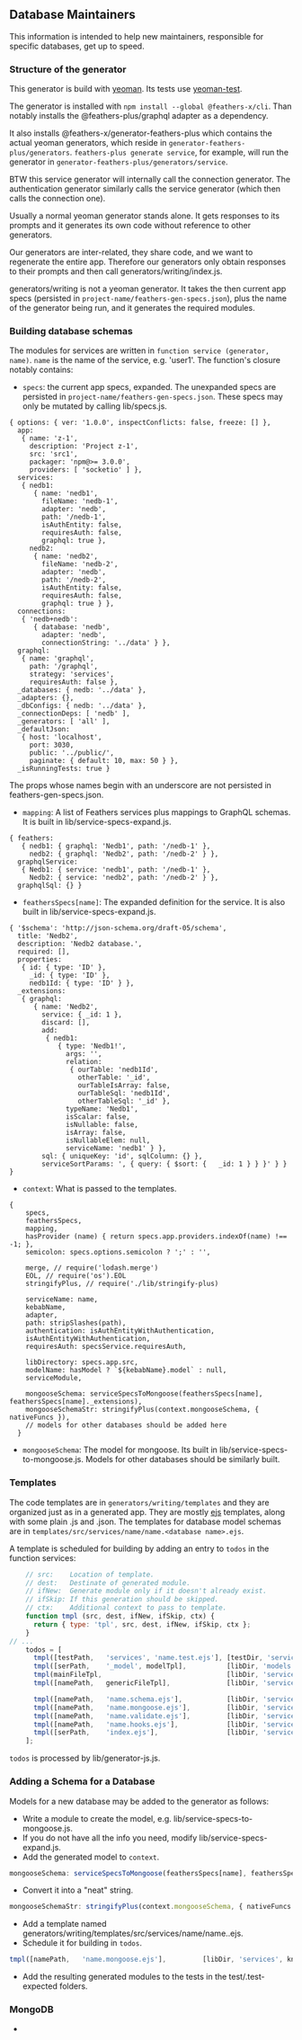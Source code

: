 
## Database Maintainers

This information is intended to help new maintainers, responsible for specific databases, get up to speed.

### Structure of the generator

This generator is build with [yeoman](http://yeoman.io/).
Its tests use [yeoman-test](https://github.com/yeoman/yeoman-test).

The generator is installed with `npm install --global @feathers-x/cli`.
Than notably installs the @feathers-plus/graphql adapter as a dependency.

It also installs @feathers-x/generator-feathers-plus which contains the actual yeoman generators,
which reside in `generator-feathers-plus/generators`.
`feathers-plus generate service`, for example, will run the generator in `generator-feathers-plus/generators/service`.

BTW this service generator will internally call the connection generator.
The authentication generator similarly calls the service generator (which then calls the connection one).

Usually a normal yeoman generator stands alone.
It gets responses to its prompts and it generates its own code without reference to other generators.

Our generators are inter-related, they share code, and we want to regenerate the entire app.
Therefore our generators only obtain responses to their prompts
and then call generators/writing/index.js.

generators/writing is not a yeoman generator.
It takes the then current app specs (persisted in `project-name/feathers-gen-specs.json`),
plus the name of the generator being run, and it generates the required modules.

### Building database schemas
 
The modules for services are written in `function service (generator, name)`.
`name` is the name of the service, e.g. 'user1'.
The function's closure notably contains:

- `specs`: the current app specs, expanded. The unexpanded specs are persisted in `project-name/feathers-gen-specs.json`.
These specs may only be mutated by calling lib/specs.js.
```text
{ options: { ver: '1.0.0', inspectConflicts: false, freeze: [] },
  app: 
   { name: 'z-1',
     description: 'Project z-1',
     src: 'src1',
     packager: 'npm@>= 3.0.0',
     providers: [ 'socketio' ] },
  services: 
   { nedb1: 
      { name: 'nedb1',
        fileName: 'nedb-1',
        adapter: 'nedb',
        path: '/nedb-1',
        isAuthEntity: false,
        requiresAuth: false,
        graphql: true },
     nedb2: 
      { name: 'nedb2',
        fileName: 'nedb-2',
        adapter: 'nedb',
        path: '/nedb-2',
        isAuthEntity: false,
        requiresAuth: false,
        graphql: true } },
  connections: 
   { 'nedb+nedb': 
      { database: 'nedb',
        adapter: 'nedb',
        connectionString: '../data' } },
  graphql: 
   { name: 'graphql',
     path: '/graphql',
     strategy: 'services',
     requiresAuth: false },
  _databases: { nedb: '../data' },
  _adapters: {},
  _dbConfigs: { nedb: '../data' },
  _connectionDeps: [ 'nedb' ],
  _generators: [ 'all' ],
  _defaultJson: 
   { host: 'localhost',
     port: 3030,
     public: '../public/',
     paginate: { default: 10, max: 50 } },
  _isRunningTests: true }
```
The props whose names begin with an underscore are not persisted in feathers-gen-specs.json.

- `mapping`: A list of Feathers services plus mappings to GraphQL schemas.
It is built in lib/service-specs-expand.js.
```text
{ feathers: 
   { nedb1: { graphql: 'Nedb1', path: '/nedb-1' },
     nedb2: { graphql: 'Nedb2', path: '/nedb-2' } },
  graphqlService: 
   { Nedb1: { service: 'nedb1', path: '/nedb-1' },
     Nedb2: { service: 'nedb2', path: '/nedb-2' } },
  graphqlSql: {} }
```

- `feathersSpecs[name]`: The expanded definition for the service.
It is also built in lib/service-specs-expand.js.
```text
{ '$schema': 'http://json-schema.org/draft-05/schema',
  title: 'Nedb2',
  description: 'Nedb2 database.',
  required: [],
  properties: 
   { id: { type: 'ID' },
     _id: { type: 'ID' },
     nedb1Id: { type: 'ID' } },
  _extensions: 
   { graphql: 
      { name: 'Nedb2',
        service: { _id: 1 },
        discard: [],
        add: 
         { nedb1: 
            { type: 'Nedb1!',
              args: '',
              relation: 
               { ourTable: 'nedb1Id',
                 otherTable: '_id',
                 ourTableIsArray: false,
                 ourTableSql: 'nedb1Id',
                 otherTableSql: '_id' },
              typeName: 'Nedb1',
              isScalar: false,
              isNullable: false,
              isArray: false,
              isNullableElem: null,
              serviceName: 'nedb1' } },
        sql: { uniqueKey: 'id', sqlColumn: {} },
        serviceSortParams: ', { query: { $sort: {   _id: 1 } } }' } } }
```

- `context`: What is passed to the templates.
```text
{
    specs,
    feathersSpecs,
    mapping,
    hasProvider (name) { return specs.app.providers.indexOf(name) !== -1; },
    semicolon: specs.options.semicolon ? ';' : '',

    merge, // require('lodash.merge')
    EOL, // require('os').EOL
    stringifyPlus, // require('./lib/stringify-plus)
    
    serviceName: name,
    kebabName,
    adapter,
    path: stripSlashes(path),
    authentication: isAuthEntityWithAuthentication,
    isAuthEntityWithAuthentication,
    requiresAuth: specsService.requiresAuth,
    
    libDirectory: specs.app.src,
    modelName: hasModel ? `${kebabName}.model` : null,
    serviceModule,
    
    mongooseSchema: serviceSpecsToMongoose(feathersSpecs[name], feathersSpecs[name]._extensions),
    mongooseSchemaStr: stringifyPlus(context.mongooseSchema, { nativeFuncs }),
    // models for other databases should be added here
  }
```

- `mongooseSchema`: The model for mongoose.
Its built in lib/service-specs-to-mongoose.js.
Models for other databases should be similarly built.

### Templates

The code templates are in `generators/writing/templates` and they are organized just as in a generated app.
They are mostly [ejs](http://ejs.co/) templates, along with some plain .js and .json.
The templates for database model schemas are in `templates/src/services/name/name.<database name>.ejs`.

A template is scheduled for building by adding an entry to `todos` in the function services:
```js
    // src:    Location of template.
    // dest:   Destinate of generated module.
    // ifNew:  Generate module only if it doesn't already exist.
    // ifSkip: If this generation should be skipped.
    // ctx:    Additional context to pass to template.
    function tmpl (src, dest, ifNew, ifSkip, ctx) {
      return { type: 'tpl', src, dest, ifNew, ifSkip, ctx };
    }
// ...
    todos = [
      tmpl([testPath,   'services', 'name.test.ejs'], [testDir, 'services', `${kn}.test.js`],        true                        ),
      tmpl([serPath,    '_model', modelTpl],          [libDir, 'models', `${context.modelName}.js`], true, !context.modelName    ),
      tmpl(mainFileTpl,                               [libDir, 'services', kn, `${kn}.service.js`],  true                        ),
      tmpl([namePath,   genericFileTpl],              [libDir, 'services', kn, `${kn}.class.js`],    true, adapter !== 'generic' ),

      tmpl([namePath,   'name.schema.ejs'],           [libDir, 'services', kn, `${kn}.schema.js`]    ),
      tmpl([namePath,   'name.mongoose.ejs'],         [libDir, 'services', kn, `${kn}.mongoose.js`]  ), // mongoose is here
      tmpl([namePath,   'name.validate.ejs'],         [libDir, 'services', kn, `${kn}.validate.js`]  ),
      tmpl([namePath,   'name.hooks.ejs'],            [libDir, 'services', kn, `${kn}.hooks.js`]     ),
      tmpl([serPath,    'index.ejs'],                 [libDir, 'services', 'index.js']               )
    ];
```

`todos` is processed by lib/generator-js.js.

### Adding a Schema for a Database

Models for a new database may be added to the generator as follows:

- Write a module to create the model, e.g. lib/service-specs-to-mongoose.js.
- If you do not have all the info you need, modify lib/service-specs-expand.js.
- Add the generated model to `context`.
```js
mongooseSchema: serviceSpecsToMongoose(feathersSpecs[name], feathersSpecs[name]._extensions),
```
- Convert it into a "neat" string.
```js
mongooseSchemaStr: stringifyPlus(context.mongooseSchema, { nativeFuncs }),
```
- Add a template named generators/writing/templates/src/services/name/name.<database name>.ejs.
- Schedule it for building in `todos`.
```js
tmpl([namePath,   'name.mongoose.ejs'],         [libDir, 'services', kn, `${kn}.mongoose.js`]  ),
```
- Add the resulting generated modules to the tests in the test/<test name>.test-expected folders.

### MongoDB

- 